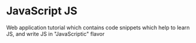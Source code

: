 # JavaScript JS

Web application tutorial which contains code snippets which help to learn JS, and write JS in "JavaScriptic" flavor
